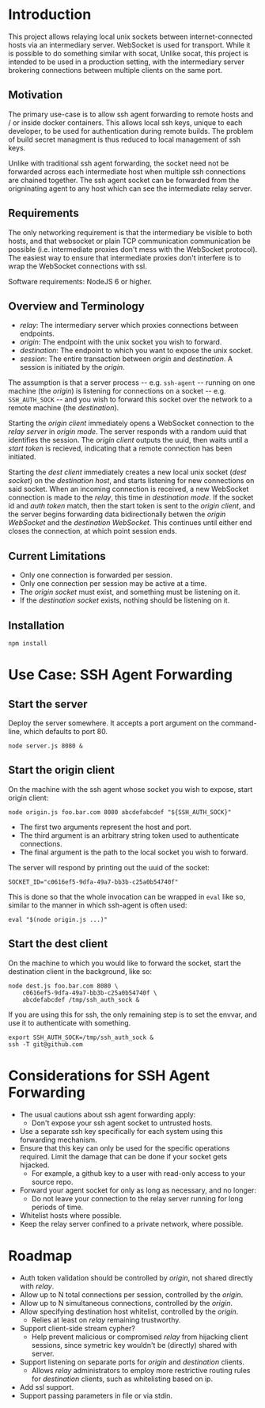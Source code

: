 # Introduction

This project allows relaying local unix sockets between
internet-connected hosts via an intermediary server. WebSocket is used
for transport. While it is possible to do something similar with
socat, Unlike socat, this project is intended to be used in a
production setting, with the intermediary server brokering connections
between multiple clients on the same port.

## Motivation

The primary use-case is to allow ssh agent forwarding to remote hosts
and / or inside docker containers. This allows local ssh keys, unique
to each developer, to be used for authentication during remote
builds. The problem of build secret managment is thus reduced to local
management of ssh keys.

Unlike with traditional ssh agent forwarding, the socket need not be
forwarded across each intermediate host when multiple ssh connections
are chained together. The ssh agent socket can be forwarded from the
origninating agent to any host which can see the intermediate relay
server.

## Requirements

The only networking requirement is that the intermediary be visible to
both hosts, and that websocket or plain TCP communication
communication be possible (i.e. intermediate proxies don't mess with
the WebSocket protocol). The easiest way to ensure that intermediate
proxies don't interfere is to wrap the WebSocket connections with ssl.

Software requirements: NodeJS 6 or higher.

## Overview and Terminology

- _relay_: The intermediary server which proxies connections between
  endpoints.
- _origin_: The endpoint with the unix socket you wish to forward.
- _destination_: The endpoint to which you want to expose the unix socket.
- _session_: The entire transaction between _origin_ and
  _destination_. A session is initiated by the _origin_.

The assumption is that a server process -- e.g. `ssh-agent` -- running
on one machine (the _origin_) is listening for connections on a socket
-- e.g. `SSH_AUTH_SOCK` -- and you wish to forward this socket over
the network to a remote machine (the _destination_).

Starting the _origin client_ immediately opens a WebSocket connection
to the _relay server_ in _origin mode_. The server responds with a
random uuid that identifies the session. The _origin client_
outputs the uuid, then waits until a _start token_ is recieved,
indicating that a remote connection has been initiated.

Starting the _dest client_ immediately creates a new local unix socket
(_dest socket_) on the _destination host_, and starts listening for
new connections on said socket. When an incoming connection is received,
a new WebSocket connection is made to the _relay_, this time in
_destination mode_. If the socket id and _auth token_ match, then the
start token is sent to the _origin client_, and the server begins
forwarding data bidirectionally betwen the _origin WebSocket_ and the
_destination WebSocket_. This continues until either end closes the
connection, at which point session ends.

## Current Limitations

- Only one connection is forwarded per session.
- Only one connection per session may be active at a time.
- The _origin socket_ must exist, and something must be listening on
  it.
- If the _destination socket_ exists, nothing should be listening on it.

## Installation

    npm install

# Use Case: SSH Agent Forwarding

## Start the server

Deploy the server somewhere. It accepts a port argument on the
command-line, which defaults to port 80.

    node server.js 8080 &

## Start the origin client

On the machine with the ssh agent whose socket you wish to expose,
start origin client:

    node origin.js foo.bar.com 8080 abcdefabcdef "${SSH_AUTH_SOCK}"

- The first two arguments represent the host and port.
- The third argument is an arbitrary string token used to authenticate
  connections.
- The final argument is the path to the local socket you wish to forward.

The server will respond by printing out the uuid of the socket:

    SOCKET_ID="c0616ef5-9dfa-49a7-bb3b-c25a0b54740f"

This is done so that the whole invocation can be wrapped in `eval`
like so, similar to the manner in which ssh-agent is often used:

    eval "$(node origin.js ...)"

## Start the dest client

On the machine to which you would like to forward the socket, start
the destination client in the background, like so:

    node dest.js foo.bar.com 8080 \
        c0616ef5-9dfa-49a7-bb3b-c25a0b54740f \
        abcdefabcdef /tmp/ssh_auth_sock &

If you are using this for ssh, the only remaining step is to set the
envvar, and use it to authenticate with something.

    export SSH_AUTH_SOCK=/tmp/ssh_auth_sock &
    ssh -T git@github.com

# Considerations for SSH Agent Forwarding

- The usual cautions about ssh agent forwarding apply:
  - Don't expose your ssh agent socket to untrusted hosts.
- Use a separate ssh key specifically for each system using this
  forwarding mechanism.
- Ensure that this key can only be used for the specific operations
  required. Limit the damage that can be done if your socket gets hijacked.
  - For example, a github key to a user with read-only access to your
    source repo.
- Forward your agent socket for only as long as necessary, and no longer:
  - Do not leave your connection to the relay server running for long
    periods of time.
- Whitelist hosts where possible.
- Keep the relay server confined to a private network, where possible.

# Roadmap

- Auth token validation should be controlled by _origin_, not shared
  directly with _relay_.
- Allow up to N total connections per session, controlled by the _origin_.
- Allow up to N simultaneous connections, controlled by the _origin_.
- Allow specifying destination host whitelist, controlled by the _origin_.
  - Relies at least on _relay_ remaining trustworthy.
- Support client-side stream cypher?
  - Help prevent malicious or compromised _relay_ from hijacking client
    sessions, since symetric key wouldn't be (directly) shared with server.
- Support listening on separate ports for _origin_ and _destination_ clients.
  - Allows _relay_ administrators to employ more restrictive routing
    rules for _destination_ clients, such as whitelisting based on ip.
- Add ssl support.
- Support passing parameters in file or via stdin.
